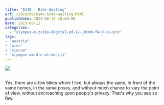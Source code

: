 ```yaml
---
title: "6140 - Bike Waiting"
url: /2023/08/6140-bike-waiting.html
publishDate: 2023-08-12 18:00:00
date: 2023-08-12
categories:
  - "olympus-m-zuiko-digital-ed-12-100mm-f4-0-is-pro"
tags:
- "austria"
- "wien"
- "vienna"
- "olympus-om-d-e-m1-mk-iii"
---
```

<div class="container">
<div class="center"><a target="_blank" href="https://d25zfm9zpd7gm5.cloudfront.net/1200x1200/2020/20200504_065218_lr.jpg"><img class="webfeedsFeaturedVisual" src="https://d25zfm9zpd7gm5.cloudfront.net/0600x0600/2020/20200504_065218_lr.jpg" /></a></div>
</div>
<br />

Yes, there are a few bikes where I live, but always the
same, in front of the same homes, in the same poses, and
without much chance to vary the point of view, without
encroaching upon people's privacy. That's why you see so
few.
